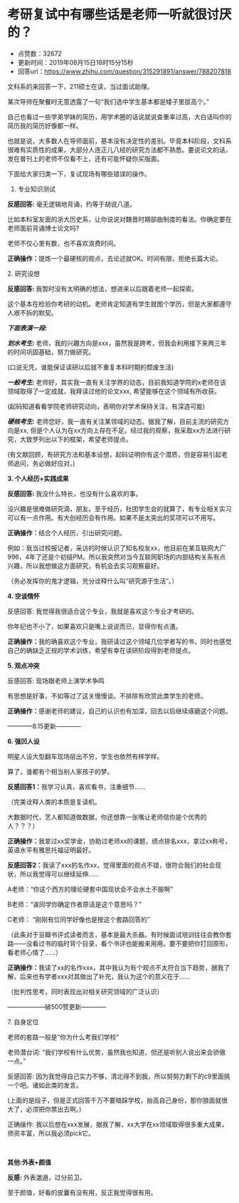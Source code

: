 # 考研复试中有哪些话是老师一听就很讨厌的？
- 点赞数：32672
- 更新时间：2019年08月15日18时15分15秒
- 回答url：https://www.zhihu.com/question/315291891/answer/788207818
<body>
 <p data-pid="HnbloP1T">文科系的来回答一下，211硕士在读，当过面试助理。</p>
 <p data-pid="9SmlOdTn">某次导师在聚餐时无意透露了一句“我们选中学生基本都是矮子里拔高个。”</p>
 <p data-pid="_3HUlhCC">自己也看过一些学弟学妹的简历，用学术圈的话说就说查重率过高，大白话叫你的简历我的简历好像都一样。</p>
 <p data-pid="4unOO65w">也就是说，大多数人在导师面前，基本没有决定性的差别。毕竟本科阶段，文科系很难有实质性的成果，大部分人连正儿八经的研究方法都不熟悉。要说论文的话，发在普刊上的老师不仅看不上，还有可能怀疑你买版面。</p>
 <p data-pid="wG08Kgqn">下面给大家归类一下，复试现场有哪些错误的操作。</p>
 <ol>
  <li data-pid="KsMS6pC6">专业知识测试</li>
 </ol>
 <p data-pid="N11H19TN"><b>反感回答:</b> 毫无逻辑地背诵，约等于胡说八道。</p>
 <p data-pid="OzLK6jcX">比如本科室友面的浙大历史系，让你说说对魏晋时期部曲制度的看法。你确定要在老师面前背诵博士论文吗?</p>
 <p data-pid="SAs8dngb">老师不仅心里有数，也不喜欢浪费时间。</p>
 <p data-pid="MO7lpQI7"><b>正确操作：</b>提炼一个最硬核的观点，去论述就OK。时间有限，拒绝长篇大论。</p>
 <p data-pid="fdTZpCLS">2. 研究设想</p>
 <p data-pid="HXc3xhdy"><b>反感回答: </b>我暂时没有太明确的想法，想进来以后跟着老师一起探索。</p>
 <p data-pid="5fsesdgd">这个基本在检验你考研的动机。老师肯定知道有学生就图个学历，但是大家都遵守人艰不拆的默契。</p>
 <p data-pid="8zfU4FBH"><b><i>下面表演一段:</i></b></p>
 <p data-pid="7-2xEi2j"><b><i>划水考生: </i></b>老师，我的兴趣方向是xxx，虽然我是跨考，但我会利用接下来两三年的时间巩固基础，努力做研究。</p>
 <p data-pid="Z9Kl6lAA">(口说无凭，谁能保证读研以后就不重复本科时期的颓废生活)</p>
 <p data-pid="Xhos8puj"><b><i>一般考生: </i></b>老师好，其实我一直有关注学界的动态，目前我知道学院的x老师在该领域取得了一定成就，我拜读过他的论文xxx, 希望能够在这个领域有所收获。</p>
 <p data-pid="kn4O4pqq">(起码知道看看学院老师研究动向，表明你对学术保持关注，有深造可能)</p>
 <p data-pid="IjHxslww"><b><i>硬核考生:</i></b> 老师您好，我一直有关注某领域的动态。据我了解，目前主流的研究方向是xx, 但是个人认为在xx方向上存在不足。经过我的观察，我采取xx方法进行研究，大致罗列出以下的框架，希望老师提点。</p>
 <p data-pid="QW8k9EmQ">(有文献回顾，有研究方法和基本设想，起码证明你有这个潜质，但是容易引起老师追问，务必做好应对。)</p>
 <p data-pid="HWfFf9B3"><b>3. 个人经历+实践成果</b></p>
 <p data-pid="Ck1mPdvC"><b>反感回答: </b>我没什么特长，也没有什么喜欢的事。</p>
 <p data-pid="_wERcYSL">没兴趣是很难做研究滴，朋友。至于经历，社团学生会的就算了，有专业相关实习可以有一点作用。有大创经历会有作用。如果不是太突出的奖项可以不用写。</p>
 <p data-pid="ng5b78sX"><b>正确操作：</b>结合个人经历，引出研究问题。</p>
 <p data-pid="lVJDm8US">例如：我当过校报记者，采访的时候认识了知名校友xx，他目前在某互联网大厂996，4年了还是个初级PM。所以我突然对当今互联网职场的内部结构关系有点兴趣，所以我想做这方面研究，有机会去实习观察最好。</p>
 <p data-pid="w0wfKyNM">（务必发挥你的鬼才逻辑，充分诠释什么叫“研究源于生活”。）</p>
 <p data-pid="wERsHBrh"><b>4. 空谈情怀</b></p>
 <p data-pid="_NTDNUb4">反感回答: 我觉得我很适合这个专业，我就是喜欢这个专业才考研的。</p>
 <p data-pid="PChT4_-j">你年纪也不小了，如果喜欢只是嘴上说说而已，显得你有点渣。</p>
 <p data-pid="cyf7QHxz"><b>正确操作：</b>我的确喜欢这个专业，我研读过这个领域几位学者写的书，同时也感觉自己的确缺乏正规的学术训练，希望有幸在读研阶段得到老师提点。</p>
 <p data-pid="iBm7x4Ek"><b>5. 观点冲突</b></p>
 <p data-pid="bv0E9wUL">反感回答: 现场跟老师上演学术争鸣</p>
 <p data-pid="_I8JWOh0">有思想是好事，不如等过了这关慢慢谈。不排除有欣赏此类学生的老师。</p>
 <p data-pid="SWaJ_YV6"><b>正确操作：</b>感谢老师的建议，自己的认识也有加深，回去以后继续琢磨这个问题。</p>
 <p data-pid="dw8ojgnA">————8.15更新————</p>
 <p data-pid="XdJxHZVY"><b>6. 强凹人设</b></p>
 <p data-pid="AtQL6UQz">明星人设大型翻车现场层出不穷，学生也依然有样学样。</p>
 <p data-pid="bYokZDP0">算了，谁都有个相当别人家孩子的梦。</p>
 <p data-pid="rgGWI4wo"><b>反感回答1：</b>我学习认真，喜欢看书，注重细节……</p>
 <p data-pid="XBIG1dAh">（完美诠释人类的本质是复读机。</p>
 <p data-pid="aapK-wXY">大数据时代，艺人都知道做数据，你还想靠一张嘴让老师信你是个优秀的人？？？）</p>
 <p data-pid="-5MO3UA0"><b>正确操作：</b>我拿过xx奖学金，协助过老师xx的课题，绩点排名xxx，拿过xx称号，英语水平有雅思托福证明最好。</p>
 <p data-pid="Jp2hRbfv"><b>反感回答2：</b>我读了xxx的名作xx，觉得里面的观点不错，很符合我们的社会现状，所以我觉得可以继续延伸……</p>
 <p data-pid="4oZ4hxGi">A老师：“你这个西方的理论硬套中国现状会不会水土不服啊”</p>
 <p data-pid="kHC4Hjke">B老师：“诶同学你确定作者原话是这个意思吗？”</p>
 <p data-pid="tqS5084N">C老师： “刚刚有位同学好像也是按这个套路回答的”</p>
 <p data-pid="amDmuj3S">（此条对于豆瓣书评式读者而言，基本是最大杀器。有时候面试培训往往会教你套路——没看过书的临时背个目录，看个书评也能搬来用用。要不要把你打回原形，看老师心情了……）</p>
 <p data-pid="e3iCq1WP"><b>正确操作：</b>我读了xx的名作xxx，其中我认为有个观点不太符合当下趋势，据我了解，后来也有学者xxx对其做出了补充，我认为这个的意义在于……</p>
 <p data-pid="jG__AlVP">（批判性思考，同时表现出对相关研究领域的广泛认识）</p>
 <p data-pid="FQlzcTxm">——————破500赞更新————</p>
 <p data-pid="lmHrZ9cA">7. 自身定位</p>
 <p data-pid="VUlAfTRy">老师的套路一般是“你为什么考我们学校”</p>
 <p data-pid="4DGZX7WP">老师潜台词: “我们学校有什么优势，虽然我也知道，但还是听别人说出来会骄傲一点。”</p>
 <p data-pid="jLCPHbjx">反感回答: 因为我觉得自己实力不够，清北得不到我，所以努努力剩下的c9里面挑一个吧。诸如此类的发言。</p>
 <p data-pid="j9q_MxYn">(上面的是段子，但是正式回答千万不要暗踩学校，抬高自己身份，那你狼面就很大了，必须把你票出去啊。)</p>
 <p data-pid="JarSosjc">正确操作: 我以后想在xxx发展，据我了解，xx大学在xx领域取得很多重大成果，师资丰富，所以我必须pick它。</p>
 <p class="ztext-empty-paragraph"><br></p>
 <p data-pid="6ZeDk3wk"><b>其他:外表+颜值</b></p>
 <p data-pid="tIn8zYv3"><b>反感: </b>外表邋遢，过分前卫。</p>
 <p data-pid="7WHUTkva">至于颜值，好看的皮囊有没有用，反正我觉得很有用。</p>
</body>